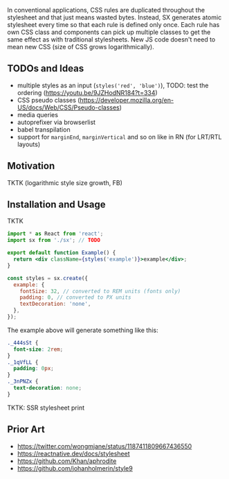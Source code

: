 In conventional applications, CSS rules are duplicated throughout the stylesheet and that just means wasted bytes. Instead, SX generates atomic stylesheet every time so that each rule is defined only once. Each rule has own CSS class and components can pick up multiple classes to get the same effect as with traditional stylesheets. New JS code doesn't need to mean new CSS (size of CSS grows logarithmically).

## TODOs and Ideas

- multiple styles as an input (`styles('red', 'blue')`), TODO: test the ordering (https://youtu.be/9JZHodNR184?t=334)
- CSS pseudo classes (https://developer.mozilla.org/en-US/docs/Web/CSS/Pseudo-classes)
- media queries
- autoprefixer via browserlist
- babel transpilation
- support for `marginEnd`, `marginVertical` and so on like in RN (for LRT/RTL layouts) 

## Motivation

TKTK (logarithmic style size growth, FB)

## Installation and Usage

TKTK

```jsx
import * as React from 'react';
import sx from './sx'; // TODO

export default function Example() {
  return <div className={styles('example')}>example</div>;
}

const styles = sx.create({
  example: {
    fontSize: 32, // converted to REM units (fonts only)
    padding: 0, // converted to PX units
    textDecoration: 'none',
  },
});
```

The example above will generate something like this:

```css
._444sSt {
  font-size: 2rem;
}
._1qVfLL {
  padding: 0px;
}
._3nPNZx {
  text-decoration: none;
}
```

TKTK: SSR stylesheet print

## Prior Art

- https://twitter.com/wongmjane/status/1187411809667436550
- https://reactnative.dev/docs/stylesheet
- https://github.com/Khan/aphrodite
- https://github.com/johanholmerin/style9
